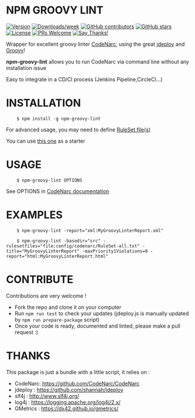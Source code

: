 # NPM GROOVY LINT

[![Version](https://img.shields.io/npm/v/npm-groovy-lint.svg)](https://npmjs.org/package/npm-groovy-lint)
[![Downloads/week](https://img.shields.io/npm/dw/npm-groovy-lint.svg)](https://npmjs.org/package/npm-groovy-lint) 
[![GitHub contributors](https://img.shields.io/github/contributors/nvuillam/npm-groovy-lint.svg)](https://gitHub.com/nvuillam/npm-groovy-lint/graphs/contributors/)
[![GitHub stars](https://img.shields.io/github/stars/nvuillam/npm-groovy-lint?style=social&label=Star&maxAge=2592000)](https://GitHub.com/nvuillam/npm-groovy-lint/stargazers/)
[![License](https://img.shields.io/npm/l/npm-groovy-lint.svg)](https://github.com/nvuillam/npm-groovy-lint/blob/master/package.json) 
[![PRs Welcome](https://img.shields.io/badge/PRs-welcome-brightgreen.svg?style=flat-square)](http://makeapullrequest.com)
[![Say Thanks!](https://img.shields.io/badge/Say%20Thanks-!-1EAEDB.svg)](https://saythanks.io/to/nicolas.vuillamy@gmail.com)

Wrapper for excellent groovy linter [CodeNarc](http://codenarc.sourceforge.net/), using the great [jdeploy](https://github.com/shannah/jdeploy) and [Groovy](https://groovy-lang.org/)!

**npm-groovy-lint** allows you to run CodeNarc via command line without any installation issue

Easy to integrate in a CD/CI process (Jenkins Pipeline,CircleCI...)

# INSTALLATION

```
    $ npm install -g npm-groovy-lint
```

For advanced usage,  you may need to define [RuleSet file(s)](http://codenarc.sourceforge.net/codenarc-creating-rule.html)

You can use [this one](https://github.com/nvuillam/npm-groovy-lint/blob/master/src/dist/test/RuleSet-All.txt) as a starter

# USAGE

```
    $ npm-groovy-lint OPTIONS
```
See OPTIONS in [CodeNarc documentation](http://codenarc.sourceforge.net/codenarc-command-line.html)

# EXAMPLES

```
    $ npm-groovy-lint -report="xml:MyGroovyLinterReport.xml"

    $ npm-groovy-lint -basedir="src" -rulesetfiles="file:config/codenarc/RuleSet-all.txt" -title="MyGroovyLinterReport" -maxPriority1Violations=0 -report="html:MyGroovyLinterReport.html"
```

# CONTRIBUTE

Contributions are very welcome !

- Fork the repo and clone it on your computer
- Run `npm run test` to check your updates (jdeploy.js is manually updated by `npm run prepare-package` script)
- Once your code is ready, documented and linted, please make a pull request :)

# THANKS

This package is just a bundle with a little script, it relies on :

- CodeNarc: https://github.com/CodeNarc/CodeNarc
- jdeploy : https://github.com/shannah/jdeploy
- slf4j : http://www.slf4j.org/
- log4j : https://logging.apache.org/log4j/2.x/
- GMetrics : https://dx42.github.io/gmetrics/


